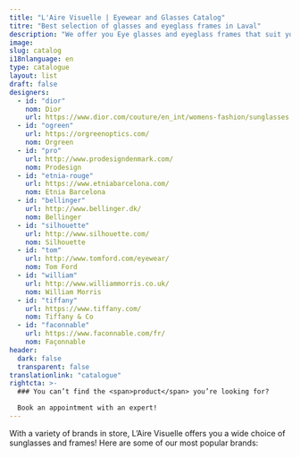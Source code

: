 ```yaml
---
title: "L'Aire Visuelle | Eyewear and Glasses Catalog"
titre: "Best selection of glasses and eyeglass frames in Laval"
description: "We offer you Eye glasses and eyeglass frames that suit your health and fashion needs. We also offer high quality contact lenses."
image: 
slug: catalog
i18nlanguage: en
type: catalogue
layout: list
draft: false
designers:
  - id: "dior"
    nom: Dior
    url: https://www.dior.com/couture/en_int/womens-fashion/sunglasses
  - id: "ogreen"
    url: https://orgreenoptics.com/
    nom: Orgreen
  - id: "pro"
    url: http://www.prodesigndenmark.com/
    nom: Prodesign
  - id: "etnia-rouge"
    url: https://www.etniabarcelona.com/
    nom: Etnia Barcelona
  - id: "bellinger"
    url: http://www.bellinger.dk/
    nom: Bellinger
  - id: "silhouette"
    url: http://www.silhouette.com/
    nom: Silhouette
  - id: "tom"
    url: http://www.tomford.com/eyewear/
    nom: Tom Ford
  - id: "william"
    url: http://www.williammorris.co.uk/
    nom: William Morris
  - id: "tiffany"
    url: https://www.tiffany.com/
    nom: Tiffany & Co
  - id: "faconnable"
    url: https://www.faconnable.com/fr/
    nom: Façonnable
header:
  dark: false
  transparent: false
translationlink: "catalogue"
rightcta: >-
  ### You can’t find the <span>product</span> you’re looking for?

  Book an appointment with an expert!
---
```


With a variety of brands in store, L’Aire Visuelle offers you a wide choice of sunglasses and frames! Here are some of our most popular brands: